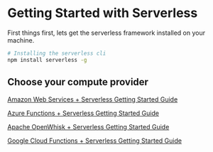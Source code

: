 <!--
title: Serverless Getting Started Guide
menuText: Getting Started
layout: Doc
menuOrder: 0
menuItems:
  - {menuText: AWS Guide, path: /framework/docs/providers/aws/guide/quickstart}
  - {menuText: Azure Functions Guide, path: /framework/docs/providers/azure/guide/quickstart}
  - {menuText: OpenWhisk Guide, path: /framework/docs/providers/openwhisk/guide/quickstart}
  - {menuText: Google Functions Guide, path: /framework/docs/providers/google/guide/quickstart}
-->

# Getting Started with Serverless

First things first, lets get the serverless framework installed on your machine.

```bash
# Installing the serverless cli
npm install serverless -g
```

## Choose your compute provider

[Amazon Web Services + Serverless Getting Started Guide](/framework/docs/providers/aws/guide/quickstart)

[Azure Functions + Serverless Getting Started Guide](/framework/docs/providers/azure/guide/quickstart)

[Apache OpenWhisk + Serverless Getting Started Guide](/framework/docs/providers/openwhisk/guide/quickstart)

[Google Cloud Functions + Serverless Getting Started Guide](/framework/docs/providers/google/guide/quickstart)

